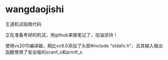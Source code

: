 # wangdaojishi
王道机试指南代码

正在准备考研的机试，用github来做笔记了，加油坚持！

使用vs2015编译器，相比vc6.0添加了头部#include "stdafx.h"，且其输入输出函数使用了安全版的scanf_s和printf_s
